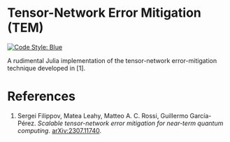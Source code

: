 # Tensor-Network Error Mitigation (TEM)

[![Code Style: Blue](https://img.shields.io/badge/code%20style-blue-4495d1.svg)](https://github.com/invenia/BlueStyle)

A rudimental Julia implementation of the tensor-network error-mitigation technique developed in [1].


# References 
1. Sergei Filippov, Matea Leahy, Matteo A. C. Rossi, Guillermo García-Pérez. *Scalable tensor-network error mitigation for near-term quantum computing*. [arXiv:2307.11740](https://arxiv.org/abs/2307.11740).

